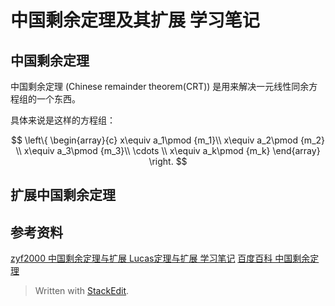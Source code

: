 # 中国剩余定理及其扩展 学习笔记 

## 中国剩余定理

中国剩余定理 $\mathrm{(Chinese\;remainder\;theorem(CRT))}$ 是用来解决一元线性同余方程组的一个东西。

具体来说是这样的方程组：

$$
\left\{
\begin{array}{c}
x\equiv a_1\pmod {m_1}\\ 
x\equiv a_2\pmod {m_2} \\ 
x\equiv a_3\pmod {m_3}\\
\cdots \\
x\equiv a_k\pmod {m_k}
\end{array}
\right.
$$

## 扩展中国剩余定理


## 参考资料

[zyf2000 中国剩余定理与扩展 Lucas定理与扩展 学习笔记](http://blog.csdn.net/clove_unique/article/details/54571216)
[百度百科 中国剩余定理][1]


[1]:https://baike.baidu.com/item/%E5%AD%99%E5%AD%90%E5%AE%9A%E7%90%86/2841597?fr=aladdin&fromid=11200132&fromtitle=%E4%B8%AD%E5%9B%BD%E5%89%A9%E4%BD%99%E5%AE%9A%E7%90%86
> Written with [StackEdit](https://stackedit.io/).
<!--stackedit_data:
eyJoaXN0b3J5IjpbMzU0NDc1NTU3XX0=
-->